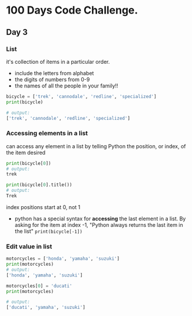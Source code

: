 # 100 Days Code Challenge.

## Day 3

### List

it's collection of items in a particular order.

* include the letters from alphabet
* the digits of numbers from 0-9
* the names of all the people in your family!!

```python
bicycle = ['trek', 'cannodale', 'redline', 'specialized']
print(bicycle)

# output:
['trek', 'cannodale', 'redline', 'specialized']
```

### Accessing elements in a list
can access any element in a list by telling Python the position, or
index, of the item desired

```python
print(bicycle[0])
# output:
trek

print(bicycle[0].title())
# output:
Trek
```

index positions start at 0, not 1

* python has a special syntax for __accessing__ the last element in a list.
By asking for the item at index -1, "Python always returns the last item
in the list" `print(bicycle[-1])`

### Edit value in list

```python
motorcycles = ['honda', 'yamaha', 'suzuki']
print(motorcycles)
# output:
['honda', 'yamaha', 'suzuki']

motorcycles[0] = 'ducati'
print(motorcycles)

# output:
['ducati', 'yamaha', 'suzuki']
```